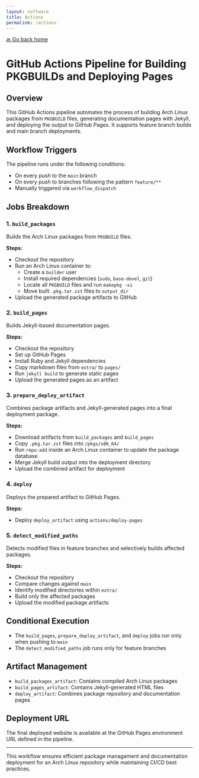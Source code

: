 ```yaml
---
layout: software
title: Actions
permalink: /actions
---
```


[🔙 Go back home](/)

# GitHub Actions Pipeline for Building PKGBUILDs and Deploying Pages

## Overview
This GitHub Actions pipeline automates the process of building Arch Linux packages from `PKGBUILD` files, generating documentation pages with Jekyll, and deploying the output to GitHub Pages. It supports feature branch builds and main branch deployments.

## Workflow Triggers
The pipeline runs under the following conditions:
- On every push to the `main` branch
- On every push to branches following the pattern `feature/**`
- Manually triggered via `workflow_dispatch`

## Jobs Breakdown
### 1. `build_packages`
Builds the Arch Linux packages from `PKGBUILD` files.

**Steps:**
- Checkout the repository
- Run an Arch Linux container to:
  - Create a `builder` user
  - Install required dependencies (`sudo`, `base-devel`, `git`)
  - Locate all `PKGBUILD` files and run `makepkg -si`
  - Move built `.pkg.tar.zst` files to `output_dir`
- Upload the generated package artifacts to GitHub

### 2. `build_pages`
Builds Jekyll-based documentation pages.

**Steps:**
- Checkout the repository
- Set up GitHub Pages
- Install Ruby and Jekyll dependencies
- Copy markdown files from `extra/` to `pages/`
- Run `jekyll build` to generate static pages
- Upload the generated pages as an artifact

### 3. `prepare_deploy_artifact`
Combines package artifacts and Jekyll-generated pages into a final deployment package.

**Steps:**
- Download artifacts from `build_packages` and `build_pages`
- Copy `.pkg.tar.zst` files into `/pkgs/x86_64/`
- Run `repo-add` inside an Arch Linux container to update the package database
- Merge Jekyll build output into the deployment directory
- Upload the combined artifact for deployment

### 4. `deploy`
Deploys the prepared artifact to GitHub Pages.

**Steps:**
- Deploy `deploy_artifact` using `actions/deploy-pages`

### 5. `detect_modified_paths`
Detects modified files in feature branches and selectively builds affected packages.

**Steps:**
- Checkout the repository
- Compare changes against `main`
- Identify modified directories within `extra/`
- Build only the affected packages
- Upload the modified package artifacts

## Conditional Execution
- The `build_pages`, `prepare_deploy_artifact`, and `deploy` jobs run only when pushing to `main`
- The `detect_modified_paths` job runs only for feature branches

## Artifact Management
- `build_packages_artifact`: Contains compiled Arch Linux packages
- `build_pages_artifact`: Contains Jekyll-generated HTML files
- `deploy_artifact`: Combines package repository and documentation pages

## Deployment URL
The final deployed website is available at the GitHub Pages environment URL defined in the pipeline.

---

This workflow ensures efficient package management and documentation deployment for an Arch Linux repository while maintaining CI/CD best practices.

